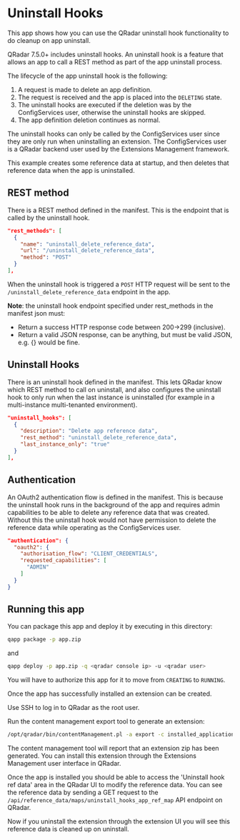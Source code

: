 # Uninstall Hooks

This app shows how you can use the QRadar uninstall hook functionality to do cleanup on app uninstall.

QRadar 7.5.0+ includes uninstall hooks. An uninstall hook is a feature that allows an app to call a REST method as
part of the app uninstall process.

The lifecycle of the app uninstall hook is the following:

1. A request is made to delete an app definition.
2. The request is received and the app is placed into the `DELETING` state.
3. The uninstall hooks are executed if the deletion was by the ConfigServices user, otherwise the uninstall hooks are
skipped.
4. The app definition deletion continues as normal.

The uninstall hooks can only be called by the ConfigServices user since they are only run when uninstalling an
extension.
The ConfigServices user is a QRadar backend user used by the Extensions Management framework.

This example creates some reference data at startup, and then deletes that reference data when the app is uninstalled.

## REST method

There is a REST method defined in the manifest. This is the endpoint that is called by the uninstall hook.

```json
"rest_methods": [
  {
    "name": "uninstall_delete_reference_data",
    "url": "/uninstall_delete_reference_data",
    "method": "POST"
  }
],
```

When the uninstall hook is triggered a `POST` HTTP request will be sent to the `/uninstall_delete_reference_data`
endpoint in the app.

**Note**: the uninstall hook endpoint specified under rest_methods in the manifest json must:

* Return a success HTTP response code between 200->299 (inclusive).
* Return a valid JSON response, can be anything, but must be valid JSON, e.g. {} would be fine.

## Uninstall Hooks

There is an uninstall hook defined in the manifest. This lets QRadar know which REST method to call on uninstall, and
also configures the uninstall hook to only run when the last instance is uninstalled (for example in a multi-instance
multi-tenanted environment).

```json
"uninstall_hooks": [
  {
    "description": "Delete app reference data",
    "rest_method": "uninstall_delete_reference_data",
    "last_instance_only": "true"
  }
],
```

## Authentication

An OAuth2 authentication flow is defined in the manifest. This is because the uninstall hook runs in the background
of the app and requires admin capabilities to be able to delete any reference data that was created. Without this
the uninstall hook would not have permission to delete the reference data while operating as the ConfigServices
user.

```json
"authentication": {
  "oauth2": {
    "authorisation_flow": "CLIENT_CREDENTIALS",
    "requested_capabilities": [
      "ADMIN"
    ]
  }
}
```

## Running this app

You can package this app and deploy it by executing in this directory:

```bash
qapp package -p app.zip
```

and

```bash
qapp deploy -p app.zip -q <qradar console ip> -u <qradar user>
```

You will have to authorize this app for it to move from `CREATING` to `RUNNING`.

Once the app has successfully installed an extension can be created.

Use SSH to log in to QRadar as the root user.

Run the content management export tool to generate an extension:

```bash
/opt/qradar/bin/contentManagement.pl -a export -c installed_application -i <app id from the install>
```

The content management tool will report that an extension zip has been generated. You can install this extension
through the Extensions Management user interface in QRadar.

Once the app is installed you should be able to access the 'Uninstall hook ref data' area in the QRadar UI to modify
the reference data. You can see the reference data by sending a GET request to the
`/api/reference_data/maps/uninstall_hooks_app_ref_map` API endpoint on QRadar.

Now if you uninstall the extension through the extension UI you will see this reference data is cleaned up on
uninstall.
